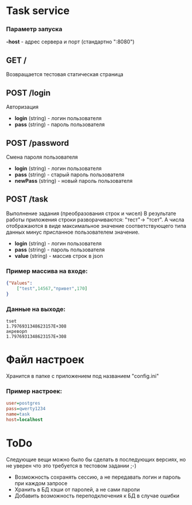 # Task service
### Параметр запуска
**-host** - адрес сервера и порт (стандартно ":8080")

## GET /
Возвращается тестовая статическая страница

## POST /login
Авторизация

* **login** (string) - логин пользователя
* **pass** (string) - пароль пользователя

## POST /password
Смена пароля пользователя

* **login** (string) - логин пользователя
* **pass** (string) - старый пароль пользователя
* **newPass** (string) - новый пароль пользователя

## POST /task
Выполнение задания (преобразования строк и чисел)
В результате работы приложения строки  разворачиваются: "тест"-> "тсет".
А числа отображаются в виде максимальное значение соответствующего типа данных минус присланное пользователем значение.

* **login** (string) - логин пользователя
* **pass** (string) - пароль пользователя
* **value** (string) - массив строк в json

### Пример массива на входе:
```json
{"Values":
	["test",14567,"привет",170]
}
```

### Данные на выходе:
```
tset
1.7976931348623157E+308
акреворп
1.7976931348623157E+308
```

# Файл настроек

Хранится в папке с приложением под названием "config.ini"
### Пример настроек:
```ini
user=postgres
pass=qwerty1234
name=task
host=localhost
```




# ToDo
Следующие вещи можно было бы сделать в последующих версиях, но не уверен что это требуется в тестовом задании ;-)

* Возможность сохранять сессию, а не передавать логин и пароль при каждом запросе
* Хранить в БД хэши от паролей, а не сами пароли
* Добавить возможность переподключения к БД в случае ошибки
